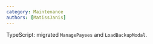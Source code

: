 ```yaml
---
category: Maintenance
authors: [MatissJanis]
---
```


TypeScript: migrated `ManagePayees` and `LoadBackupModal`.
